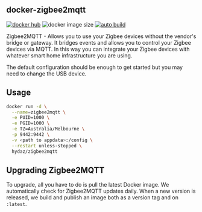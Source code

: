## docker-zigbee2mqtt

[![docker hub](https://img.shields.io/badge/docker_hub-link-blue?style=for-the-badge&logo=docker)](https://hub.docker.com/r/hydaz/zigbee2mqtt) ![docker image size](https://img.shields.io/docker/image-size/hydaz/zigbee2mqtt?style=for-the-badge&logo=docker) [![auto build](https://img.shields.io/badge/docker_builds-automated-blue?style=for-the-badge&logo=docker?color=d1aa67)](https://github.com/hydazz/docker-zigbee2mqtt/actions?query=workflow%3A"Auto+Builder+CI")

Zigbee2MQTT - Allows you to use your Zigbee devices without the vendor's bridge or gateway. It bridges events and allows you to control your Zigbee devices via MQTT. In this way you can integrate your Zigbee devices with whatever smart home infrastructure you are using.

The default configuration should be enough to get started but you may need to change the USB device.

## Usage

```bash
docker run -d \
  --name=zigbee2mqtt \
  -e PUID=1000 \
  -e PGID=1000 \
  -e TZ=Australia/Melbourne \
  -p 9442:9442 \
  -v <path to appdata>:/config \
  --restart unless-stopped \
  hydaz/zigbee2mqtt
```

## Upgrading Zigbee2MQTT

To upgrade, all you have to do is pull the latest Docker image. We automatically check for Zigbee2MQTT updates daily. When a new version is released, we build and publish an image both as a version tag and on `:latest`.